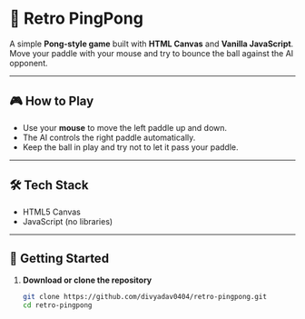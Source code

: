 # 🏓 Retro PingPong

A simple **Pong-style game** built with **HTML Canvas** and **Vanilla JavaScript**.  
Move your paddle with your mouse and try to bounce the ball against the AI opponent.

---

## 🎮 How to Play
- Use your **mouse** to move the left paddle up and down.
- The AI controls the right paddle automatically.
- Keep the ball in play and try not to let it pass your paddle.

---

## 🛠 Tech Stack
- HTML5 Canvas
- JavaScript (no libraries)

---

## 🚀 Getting Started
1. **Download or clone the repository**  
   ```bash
   git clone https://github.com/divyadav0404/retro-pingpong.git
   cd retro-pingpong
